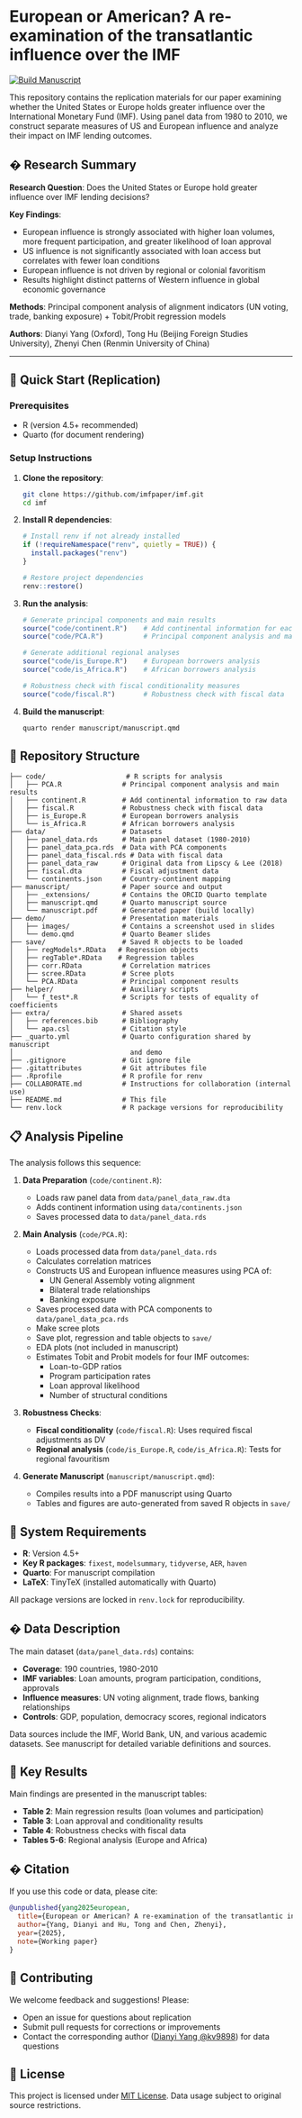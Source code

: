# European or American? A re-examination of the transatlantic influence over the IMF

[![Build Manuscript](https://github.com/imfpaper/imf/actions/workflows/build-manuscript.yml/badge.svg)](https://github.com/imfpaper/imf/actions/workflows/build-manuscript.yml)

This repository contains the replication materials for our paper examining whether the United States or Europe holds greater influence over the International Monetary Fund (IMF). Using panel data from 1980 to 2010, we construct separate measures of US and European influence and analyze their impact on IMF lending outcomes.

## � Research Summary

**Research Question**: Does the United States or Europe hold greater influence over IMF lending decisions?

**Key Findings**:
- European influence is strongly associated with higher loan volumes, more frequent participation, and greater likelihood of loan approval
- US influence is not significantly associated with loan access but correlates with fewer loan conditions
- European influence is not driven by regional or colonial favoritism
- Results highlight distinct patterns of Western influence in global economic governance

**Methods**: Principal component analysis of alignment indicators (UN voting, trade, banking exposure) + Tobit/Probit regression models

**Authors**: Dianyi Yang (Oxford), Tong Hu (Beijing Foreign Studies University), Zhenyi Chen (Renmin University of China)

---

## 🚀 Quick Start (Replication)

### Prerequisites
- R (version 4.5+ recommended)
- Quarto (for document rendering)

### Setup Instructions

1. **Clone the repository**:
   ```bash
   git clone https://github.com/imfpaper/imf.git
   cd imf
   ```

2. **Install R dependencies**:
   ```r
   # Install renv if not already installed
   if (!requireNamespace("renv", quietly = TRUE)) {
     install.packages("renv")  
   }
   
   # Restore project dependencies
   renv::restore()
   ```

3. **Run the analysis**:
   ```r
   # Generate principal components and main results
   source("code/continent.R")    # Add continental information for each country
   source("code/PCA.R")          # Principal component analysis and main results
   
   # Generate additional regional analyses
   source("code/is_Europe.R")    # European borrowers analysis
   source("code/is_Africa.R")    # African borrowers analysis

   # Robustness check with fiscal conditionality measures
   source("code/fiscal.R")       # Robustness check with fiscal data
   ```

4. **Build the manuscript**:
   ```bash
   quarto render manuscript/manuscript.qmd
   ```

## 📂 Repository Structure

```
├── code/                    # R scripts for analysis
│   ├── PCA.R               # Principal component analysis and main results
│   ├── continent.R         # Add continental information to raw data
│   ├── fiscal.R            # Robustness check with fiscal data
│   ├── is_Europe.R         # European borrowers analysis  
│   └── is_Africa.R         # African borrowers analysis
├── data/                   # Datasets
│   ├── panel_data.rds      # Main panel dataset (1980-2010)
│   ├── panel_data_pca.rds  # Data with PCA components
│   ├── panel_data_fiscal.rds # Data with fiscal data
│   ├── panel_data_raw      # Original data from Lipscy & Lee (2018)
│   ├── fiscal.dta          # Fiscal adjustment data
│   └── continents.json     # Country-continent mapping
├── manuscript/             # Paper source and output
│   ├── _extensions/        # Contains the ORCID Quarto template
│   ├── manuscript.qmd      # Quarto manuscript source
│   └── manuscript.pdf      # Generated paper (build locally)
├── demo/                   # Presentation materials
│   ├── images/             # Contains a screenshot used in slides
│   └── demo.qmd            # Quarto Beamer slides
├── save/                   # Saved R objects to be loaded
│   ├── regModels*.RData   # Regression objects
│   ├── regTable*.RData    # Regression tables
│   ├── corr.RData          # Correlation matrices
│   ├── scree.RData         # Scree plots
│   └── PCA.RData           # Principal component results
├── helper/                 # Auxiliary scripts
│   └── f_test*.R           # Scripts for tests of equality of coefficients
├── extra/                  # Shared assets
│   ├── references.bib      # Bibliography
│   └── apa.csl             # Citation style
├── _quarto.yml             # Quarto configuration shared by manuscript   
│                             and demo
├── .gitignore              # Git ignore file
├── .gitattributes          # Git attributes file
├── .Rprofile               # R profile for renv
├── COLLABORATE.md          # Instructions for collaboration (internal use)
├── README.md               # This file
└── renv.lock               # R package versions for reproducibility
```

## 📋 Analysis Pipeline

The analysis follows this sequence:

1. **Data Preparation** (`code/continent.R`):
   - Loads raw panel data from `data/panel_data_raw.dta`
   - Adds continent information using `data/continents.json`
   - Saves processed data to `data/panel_data.rds`

2. **Main Analysis** (`code/PCA.R`):
   - Loads processed data from `data/panel_data.rds`
   - Calculates correlation matrices
   - Constructs US and European influence measures using PCA of:
     - UN General Assembly voting alignment
     - Bilateral trade relationships  
     - Banking exposure
   - Saves processed data with PCA components to `data/panel_data_pca.rds`
   - Make scree plots
   - Save plot, regression and table objects to `save/`
   - EDA plots (not included in manuscript)
   - Estimates Tobit and Probit models for four IMF outcomes:
     - Loan-to-GDP ratios
     - Program participation rates
     - Loan approval likelihood
     - Number of structural conditions

3. **Robustness Checks**:
   - **Fiscal conditionality** (`code/fiscal.R`): Uses required fiscal adjustments as DV
   - **Regional analysis** (`code/is_Europe.R`, `code/is_Africa.R`): Tests for regional favouritism

4. **Generate Manuscript** (`manuscript/manuscript.qmd`):
   - Compiles results into a PDF manuscript using Quarto
   - Tables and figures are auto-generated from saved R objects in `save/`

## 🔧 System Requirements

- **R**: Version 4.5+ 
- **Key R packages**: `fixest`, `modelsummary`, `tidyverse`, `AER`, `haven`
- **Quarto**: For manuscript compilation
- **LaTeX**: TinyTeX (installed automatically with Quarto)

All package versions are locked in `renv.lock` for reproducibility.

## � Data Description

The main dataset (`data/panel_data.rds`) contains:
- **Coverage**: 190 countries, 1980-2010
- **IMF variables**: Loan amounts, program participation, conditions, approvals
- **Influence measures**: UN voting alignment, trade flows, banking relationships
- **Controls**: GDP, population, democracy scores, regional indicators

Data sources include the IMF, World Bank, UN, and various academic datasets. See manuscript for detailed variable definitions and sources.

## 🎯 Key Results

Main findings are presented in the manuscript tables:
- **Table 2**: Main regression results (loan volumes and participation)
- **Table 3**: Loan approval and conditionality results  
- **Table 4**: Robustness checks with fiscal data
- **Tables 5-6**: Regional analysis (Europe and Africa)

## � Citation

If you use this code or data, please cite:

```bibtex
@unpublished{yang2025european,
  title={European or American? A re-examination of the transatlantic influence over the IMF},
  author={Yang, Dianyi and Hu, Tong and Chen, Zhenyi},
  year={2025},
  note={Working paper}
}
```

## 🤝 Contributing

We welcome feedback and suggestions! Please:
- Open an issue for questions about replication
- Submit pull requests for corrections or improvements
- Contact the corresponding author ([Dianyi Yang @kv9898](mailto:dianyi.yang@politics.ox.ac.uk)) for data questions

## 📄 License

This project is licensed under [MIT License](LICENSE). Data usage subject to original source restrictions.
